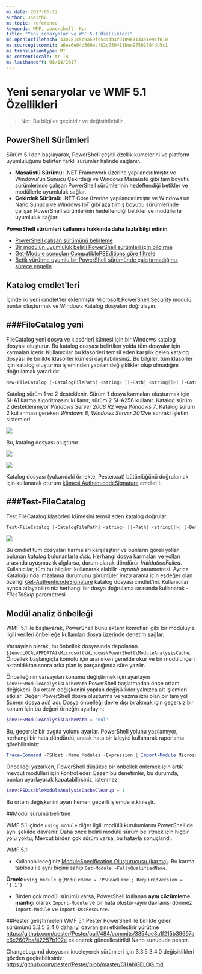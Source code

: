```yaml
---
ms.date: 2017-06-12
author: JKeithB
ms.topic: reference
keywords: WMF, powershell, Kur
title: "Yeni senaryolar ve WMF 5.1 Özellikleri"
ms.openlocfilehash: 430781c5c9a59fc544db4f94098313ae1e9cf610
ms.sourcegitcommit: a6ee6e64d369ecf82c730411bed9750278fdb5c1
ms.translationtype: MT
ms.contentlocale: tr-TR
ms.lasthandoff: 08/18/2017
---
```

# <a name="new-scenarios-and-features-in-wmf-51"></a>Yeni senaryolar ve WMF 5.1 Özellikleri #

> Not: Bu bilgiler geçicidir ve değiştirilebilir.

## <a name="powershell-editions"></a>PowerShell Sürümleri ##
Sürüm 5.1’den başlayarak, PowerShell çeşitli özellik kümelerini ve platform uyumluluğunu belirten farklı sürümler halinde sağlanır.

- **Masaüstü Sürümü:** .NET Framework üzerine yapılandırılmıştır ve Windows’un Sunucu Çekirdeği ve Windows Masaüstü gibi tam boyutlu sürümlerinde çalışan PowerShell sürümlerinin hedeflendiği betikler ve modüllerle uyumluluk sağlar.
- **Çekirdek Sürümü:** .NET Core üzerine yapılandırılmıştır ve Windows’un Nano Sunucu ve Windows IoT gibi azaltılmış boyutlu sürümlerinde çalışan PowerShell sürümlerinin hedeflendiği betikler ve modüllerle uyumluluk sağlar.

**PowerShell sürümleri kullanma hakkında daha fazla bilgi edinin**
- [PowerShell çalışan sürümünü belirleme]()
- [Bir modülün uyumluluk belirli PowerShell sürümleri için bildirme]()
- [Get-Module sonuçları CompatiblePSEditions göre filtrele]()
- [Betik yürütme uyumlu bir PowerShell sürümünde çalıştırmadığınız sürece engelle]()

## <a name="catalog-cmdlets"></a>Katalog cmdlet'leri  

İçinde iki yeni cmdlet'ler eklenmiştir [Microsoft.PowerShell.Security](https://technet.microsoft.com/en-us/library/hh847877.aspx) modülü; bunlar oluşturmak ve Windows Katalog dosyaları doğrulayın.  

###<a name="new-filecatalog"></a>FileCatalog yeni 
--------------------------------

FileCatalog yeni dosya ve klasörleri kümesi için bir Windows katalog dosyası oluşturur. Bu katalog dosyası belirtilen yolda tüm dosyalar için karmaları içerir. Kullanıcılar bu klasörleri temsil eden karşılık gelen katalog dosyası ile birlikte klasörler kümesi dağıtabilirsiniz. Bu bilgiler, tüm klasörler için katalog oluşturma işleminden yapılan değişiklikler olup olmadığını doğrulamak yararlıdır.    

```powershell
New-FileCatalog [-CatalogFilePath] <string> [[-Path] <string[]>] [-CatalogVersion <int>] [-WhatIf] [-Confirm] [<CommonParameters>]
```
Katalog sürüm 1 ve 2 desteklenir. Sürüm 1 dosya karmaları oluşturmak için SHA1 karma algoritmasını kullanır; sürüm 2 SHA256 kullanır. Katalog sürüm 2 desteklenmiyor *Windows Server 2008 R2* veya *Windows 7*. Katalog sürüm 2 kullanması gereken *Windows 8*, *Windows Server 2012*ve sonraki işletim sistemleri.  

![](../images/NewFileCatalog.jpg)

Bu, katalog dosyası oluşturur. 

![](../images/CatalogFile1.jpg)  

![](../images/CatalogFile2.jpg) 

Katalog dosyası (yukarıdaki örnekte, Pester.cat) bütünlüğünü doğrulamak için kullanarak oturum [kümesi AuthenticodeSignature](https://technet.microsoft.com/library/hh849819.aspx) cmdlet'i.   


###<a name="test-filecatalog"></a>Test-FileCatalog 
--------------------------------

Test FileCatalog klasörleri kümesini temsil eden katalog doğrular. 

```powershell
Test-FileCatalog [-CatalogFilePath] <string> [[-Path] <string[]>] [-Detailed] [-FilesToSkip <string[]>] [-WhatIf] [-Confirm] [<CommonParameters>]
```

![](../images/TestFileCatalog.jpg)

Bu cmdlet tüm dosyaları karmaları karşılaştırır ve bunların göreli yollar bulunan *katalog* bulunanlarla *disk*. Herhangi dosya karmaları ve yolları arasında uyuşmazlık algılarsa, durum olarak döndürür *ValidationFailed*. Kullanıcılar, tüm bu bilgileri kullanarak alabilir *-ayrıntılı* parametresi. Ayrıca Kataloğu'nda imzalama durumunu görüntüler *imza* arama için eşdeğer olan özelliği [Get-AuthenticodeSignature](https://technet.microsoft.com/en-us/library/hh849805.aspx) katalog dosyası cmdlet'ini. Kullanıcılar ayrıca atlayabilirsiniz herhangi bir dosya doğrulama sırasında kullanarak *- FilesToSkip* parametresi. 


## <a name="module-analysis-cache"></a>Modül analiz önbelleği ##
WMF 5.1 ile başlayarak, PowerShell bunu aktarır komutları gibi bir modülüyle ilgili verileri önbelleğe kullanılan dosya üzerinde denetim sağlar.

Varsayılan olarak, bu önbellek dosyasında depolanan `${env:LOCALAPPDATA}\Microsoft\Windows\PowerShell\ModuleAnalysisCache`.
Önbellek başlangıçta komutu için aranırken genelde okur ve bir modülü içeri aktarıldıktan sonra arka plan iş parçacığında süre yazılır.

Önbelleğinin varsayılan konumu değiştirmek için ayarlayın `$env:PSModuleAnalysisCachePath` PowerShell başlatmadan önce ortam değişkeni. Bu ortam değişkenini yapılan değişiklikler yalnızca alt işlemleri etkiler. Değeri PowerShell dosya oluşturma ve yazma izni olan bir tam yol (içeren dosya adı) adı. Dosya önbelleği devre dışı bırakmak için geçersiz bir konum için bu değeri örneğin ayarlayın:

```powershell
$env:PSModuleAnalysisCachePath = 'nul'
```

Bu, geçersiz bir aygıta yolunu ayarlar. PowerShell yolunu yazılamıyor, herhangi bir hata döndürdü, ancak hata bir izleyici kullanarak raporlama görebilirsiniz:

```powershell
Trace-Command -PSHost -Name Modules -Expression { Import-Module Microsoft.PowerShell.Management -Force }
```

Önbelleği yazarken, PowerShell düşükse bir önbellek önlemek için artık mevcut modülleri için kontrol eder.
Bazen bu denetimler, bu durumda, bunları ayarlayarak kapatabilirsiniz, istenmez:

```powershell
$env:PSDisableModuleAnalysisCacheCleanup = 1
```

Bu ortam değişkenini ayarı hemen geçerli işlemde etkinleşir.

##<a name="specifying-module-version"></a>Modül sürümü belirtme

WMF 5.1 içinde `using module` diğer ilgili modülü kurulumlarını PowerShell'de aynı şekilde davranır. Daha önce belirli modülü sürüm belirtmek için hiçbir yolu yoktu; Mevcut birden çok sürüm varsa, bu hatayla sonuçlandı.


WMF 5.1:

* Kullanabileceğiniz [ModuleSpecification Oluşturucusu (karma)](https://msdn.microsoft.com/library/jj136290). Bu karma tablosu ile aynı biçimi sahip `Get-Module -FullyQualifiedName`.

**Örnek:**`using module @{ModuleName = 'PSReadLine'; RequiredVersion = '1.1'}`

* Birden çok modül sürümü varsa, PowerShell kullanan **aynı çözümleme mantığı** olarak `Import-Module` ve bir hata oluştu--aynı davranışı dönmez `Import-Module` ve `Import-DscResource`.


##<a name="improvements-to-pester"></a>Pester geliştirmeleri
WMF 5.1 Pester PowerShell ile birlikte gelen sürümünü 3.3.5 3.4.0 daha iyi davranışını etkinleştirir yürütme https://github.com/pester/Pester/pull/484/commits/3854ae8a1f215b39697ac6c2607baf42257b102e eklenerek güncelleştirildi Nano sunucuda pester. 

ChangeLog.md dosyasını inceleyerek sürümleri için 3.3.5 3.4.0 değişiklikleri gözden geçirebilirsiniz: https://github.com/pester/Pester/blob/master/CHANGELOG.md

